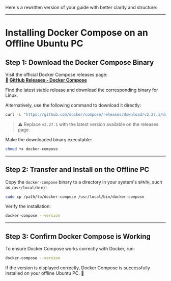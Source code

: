 Here's a rewritten version of your guide with better clarity and structure:  

---

# **Installing Docker Compose on an Offline Ubuntu PC**  

## **Step 1: Download the Docker Compose Binary**  

Visit the official Docker Compose releases page:  
🔗 **[GitHub Releases - Docker Compose](https://github.com/docker/compose/releases)**  

Find the latest stable release and download the corresponding binary for Linux.  

Alternatively, use the following command to download it directly:  
```bash
curl -L "https://github.com/docker/compose/releases/download/v2.27.1/docker-compose-$(uname -s)-$(uname -m)" -o docker-compose
```  
> ⚠️ Replace `v2.27.1` with the latest version available on the releases page.  

Make the downloaded binary executable:  
```bash
chmod +x docker-compose
```  

---

## **Step 2: Transfer and Install on the Offline PC**  

Copy the `docker-compose` binary to a directory in your system's `$PATH`, such as `/usr/local/bin/`:  
```bash
sudo cp /path/to/docker-compose /usr/local/bin/docker-compose
```  

Verify the installation:  
```bash
docker-compose --version
```  

---

## **Step 3: Confirm Docker Compose is Working**  

To ensure Docker Compose works correctly with Docker, run:  
```bash
docker-compose --version
```  

If the version is displayed correctly, Docker Compose is successfully installed on your offline Ubuntu PC. 🚀
